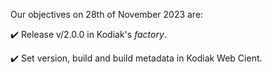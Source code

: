 Our objectives on 28th of November 2023 are:

:heavy_check_mark: Release v/2.0.0 in Kodiak's *factory*.

:heavy_check_mark: Set version, build and build metadata in Kodiak Web Cient.
